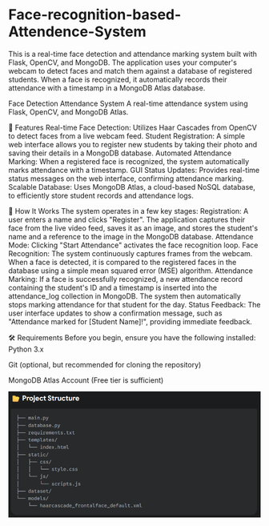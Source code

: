 # Face-recognition-based-Attendence-System
This is a real-time face detection and attendance marking system built with Flask, OpenCV, and MongoDB. The application uses your computer's webcam to detect faces and match them against a database of registered students. When a face is recognized, it automatically records their attendance with a timestamp in a MongoDB Atlas database.

Face Detection Attendance System
A real-time attendance system using Flask, OpenCV, and MongoDB Atlas.

🌟 Features
Real-time Face Detection: Utilizes Haar Cascades from OpenCV to detect faces from a live webcam feed.
Student Registration: A simple web interface allows you to register new students by taking their photo and saving their details in a MongoDB database.
Automated Attendance Marking: When a registered face is recognized, the system automatically marks attendance with a timestamp.
GUI Status Updates: Provides real-time status messages on the web interface, confirming attendance marking.
Scalable Database: Uses MongoDB Atlas, a cloud-based NoSQL database, to efficiently store student records and attendance logs.

🚀 How It Works
The system operates in a few key stages:
Registration: A user enters a name and clicks "Register". The application captures their face from the live video feed, saves it as an image, and stores the student's name and a reference to the image in the MongoDB database.
Attendance Mode: Clicking "Start Attendance" activates the face recognition loop.
Face Recognition: The system continuously captures frames from the webcam. When a face is detected, it is compared to the registered faces in the database using a simple mean squared error (MSE) algorithm.
Attendance Marking: If a face is successfully recognized, a new attendance record containing the student's ID and a timestamp is inserted into the attendance_log collection in MongoDB. The system then automatically stops marking attendance for that student for the day.
Status Feedback: The user interface updates to show a confirmation message, such as "Attendance marked for [Student Name]!", providing immediate feedback.

🛠️ Requirements
Before you begin, ensure you have the following installed:
Python 3.x

Git (optional, but recommended for cloning the repository)

MongoDB Atlas Account (Free tier is sufficient)


![Screenshot of the attendance system](images/structure.png)


